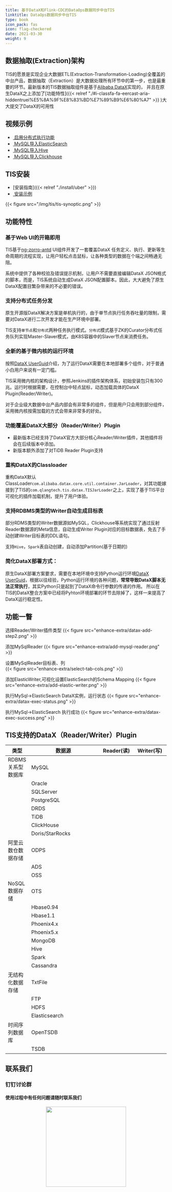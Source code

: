 ```yaml
---
title: 基于DataX和Flink-CDC的DataOps数据同步中台TIS
linktitle: DataOps数据同步中台TIS
type: book
icon_pack: fas
icon: flag-checkered
date: 2021-03-30
weight: 9
---
```

## 数据抽取(Extraction)架构
TIS的愿景是实现企业大数据ETL(Extraction-Transformation-Loading)全覆盖的中台产品，数据抽取（Extraction）是大数据处理所有环节中的第一步，也是最重要的环节。最新版本的TIS数据抽取组件是基于[Alibaba DataX](https://github.com/alibaba/DataX)实现的，
并且在原生DataX之上添加了[功能特性]({{< relref "./#i-classfa-fa-eercast-aria-hiddentruei%E5%8A%9F%E8%83%BD%E7%89%B9%E6%80%A7" >}} )大大提交了DataX的可用性

## 视频示例


* [<i class="fa fa-film" aria-hidden="true"></i>&nbsp;启用分布式执行功能](https://www.bilibili.com/video/BV1Cq4y1D7z4?share_source=copy_web)
* [<i class="fa fa-film" aria-hidden="true"></i>&nbsp;MySQL导入ElasticSearch](https://www.bilibili.com/video/BV1G64y1B7wm?share_source=copy_web)
* [<i class="fa fa-film" aria-hidden="true"></i>&nbsp;MySQL导入Hive](https://www.bilibili.com/video/BV1Vb4y1z7DN?share_source=copy_web)
* [<i class="fa fa-film" aria-hidden="true"></i>&nbsp;MySQL导入Clickhouse](https://www.bilibili.com/video/BV1x64y1B7V8/)

## TIS安装

* [<i class="fa fa-download" aria-hidden="true"></i>安装指南]({{< relref "./install/uber" >}})
* [<i class="fa fa-film" aria-hidden="true"></i>&nbsp;安装示例](https://www.bilibili.com/video/BV18q4y1p73B/)

{{< figure src="/img/tis/tis-synoptic.png"  >}}





## <i class="fa fa-eercast" aria-hidden="true"></i>功能特性

### <i class="fa fa-star" aria-hidden="true"></i>基于Web UI的开箱即用

  TIS基于[ng-zorro-antd](https://ng.ant.design/docs/introduce/zh) UI组件开发了一套覆盖DataX 任务定义、执行、更新等生命周期的流程实现，让用户轻松点击鼠标，让各种类型的数据在个端之间畅通无阻。
  
  系统中提供了各种校验及错误提示机制，让用户不需要直接编辑DataX JSON格式的脚本，而是，TIS系统自动生成DataX JSON配置脚本。因此，大大避免了原生DataX配置目繁杂带来的不必要的错误。

### <i class="fa fa-star" aria-hidden="true"></i>支持分布式任务分发
  
  原生开源版DataX解决方案是单机执行的，由于单节点执行任务吞吐量的限制，需要对DataX进行二次开发才能在生产环境中部署。
  
  TIS支持`单节点`和`分布式`两种任务执行模式。`分布式`模式基于ZK的Curator分布式任务队列实现Master-Slaver模式，由K8S容器中的Slaver节点来消费任务。


### <i class="fa fa-star" aria-hidden="true"></i>全新的基于微内核的运行环境
  
  按照[DataX UserGuid](https://github.com/alibaba/DataX/blob/master/userGuid.md)介绍，为了运行DataX需要在本地部署多个组件，对于普通小白用户来说有一定门槛。
  
  TIS采用微内核的架构设计，参照Jenkins的插件架构体系，初始安装包只有300兆。运行时根据需要，在控制台中轻点鼠标，动态加载具体的DataX Plugin(Reader/Writer)。
  
  对于企业级大数据中台产品内部会有非常多的组件，但是用户只会用到部分组件，采用微内核按需加载的方式会带来非常多的好处。
  
  
### <i class="fa fa-star" aria-hidden="true"></i>功能覆盖DataX大部分（Reader/Writer）Plugin

- 最新版本已经支持了DataX官方大部分核心Reader/Writer插件，其他插件将会在后续版本中添加。
- 新版本额外添加了对TiDB Reader Plugin支持

### <i class="fa fa-star" aria-hidden="true"></i>重构DataX的Classloader

重构DataX默认ClassLoader`com.alibaba.datax.core.util.container.JarLoader`，对其功能嫁接到了TIS的`com.qlangtech.tis.datax.TISJarLoader`之上，实现了基于TIS平台可视化的插件加载机制，提升了用户体验。

### <i class="fa fa-star" aria-hidden="true"></i>支持RDBMS类型的Writer自动生成目标表

  部分RDMS类型的Writer数据源如MySQL，Clickhouse等系统实现了通过反射Reader数据源的Meta信息，自动生成Writer Plugin对应的目标数据表，免去了手动创建Writer目标表的DDL语句。
  
  支持`Hive`，`Spark`表自动创建，自动添加Partition(基于日期的)

### <i class="fa fa-star" aria-hidden="true"></i>简化DataX部署方式：
  
  原生DataX部署方案要求，需要在本地环境中支持Python运行环境[DataX UserGuid](https://github.com/alibaba/DataX/blob/master/userGuid.md)，根据以往经验，Python运行环境的各种问题，**常常导致DataX脚本无法正常执行**，其实Python只是起到了DataX命令行参数的传递的作用。
  所以在TIS的DataX整合方案中已经将Pyhton环境部署的环节去除掉了，这样一来提高了DataX运行稳定性。

## 功能一瞥 

选择Reader/Writer插件类型
{{< figure src="enhance-extra/datax-add-step2.png"  >}}

添加MySqlReader
{{< figure src="enhance-extra/add-mysql-reader.png"  >}}

设置MySqlReader目标表、列  
{{< figure src="enhance-extra/select-tab-cols.png"  >}}   

添加ElasticWriter,可视化设置ElasticSearch的Schema Mapping
{{< figure src="enhance-extra/add-elastic-writer.png"  >}}

执行MySql->ElasticSearch DataX实例，运行状态 
{{< figure src="enhance-extra/datax-exec-status.png"  >}}

执行MySql->ElasticSearch 执行成功
{{< figure src="enhance-extra/datax-exec-success.png"  >}}      

## <i class="fa fa-eercast" aria-hidden="true"></i>TIS支持的DataX（Reader/Writer）Plugin


| 类型           | <div style="width:200px">数据源</div>        | <div style="width:100px">Reader(读)</div> | <div style="width:100px">Writer(写)</div> |
| ------------ | ---------- | :--------: | :------- |
| RDBMS 关系型数据库 | MySQL      |     <i class="fa fa-check-circle" aria-hidden="true"></i>     |     <i class="fa fa-check-circle" aria-hidden="true"></i>     |
|              | Oracle     |     <i class="fa fa-check-circle" aria-hidden="true"></i>     |     <i class="fa fa-check-circle" aria-hidden="true"></i>     |
|              | SQLServer  |     <i class="fa fa-check-circle" aria-hidden="true"></i>     |     <i class="fa fa-check-circle" aria-hidden="true"></i>     |
|              | PostgreSQL |     <i class="fa fa-check-circle" aria-hidden="true"></i>     |     <i class="fa fa-check-circle" aria-hidden="true"></i>     |
|              | DRDS |         |          |
|              | TiDB |     <i class="fa fa-check-circle" aria-hidden="true"></i>      |         |
|              | ClickHouse |           |    <i class="fa fa-check-circle" aria-hidden="true"></i>  [<i class="fa fa-film" aria-hidden="true"></i>](https://www.bilibili.com/video/BV1x64y1B7V8/)   |
|              | Doris/StarRocks |           |    <i class="fa fa-check-circle" aria-hidden="true"></i>    |
| 阿里云数仓数据存储    | ODPS       |          |          |
|              | ADS        |           |          |
|              | OSS        |     <i class="fa fa-check-circle" aria-hidden="true"></i>     |     <i class="fa fa-check-circle" aria-hidden="true"></i>    |
| NoSQL数据存储    | OTS        |          |          |
|              | Hbase0.94  |          |          |
|              | Hbase1.1   |          |          |
|              | Phoenix4.x   |          |          |
|              | Phoenix5.x   |         |          |
|              | MongoDB    |     <i class="fa fa-check-circle" aria-hidden="true"></i>     |     <i class="fa fa-check-circle" aria-hidden="true"></i>     |
|              | Hive        |          |     <i class="fa fa-check-circle" aria-hidden="true"></i> [<i class="fa fa-film" aria-hidden="true"></i>](https://www.bilibili.com/video/BV1Vb4y1z7DN?share_source=copy_web)    |
|              | Spark       |          |     <i class="fa fa-check-circle" aria-hidden="true"></i>     |
|              | Cassandra       |     <i class="fa fa-check-circle" aria-hidden="true"></i>     |     <i class="fa fa-check-circle" aria-hidden="true"></i>     |
| 无结构化数据存储     | TxtFile    |         |          |
|              | FTP        |     <i class="fa fa-check-circle" aria-hidden="true"></i>     |     <i class="fa fa-check-circle" aria-hidden="true"></i>     |
|              | HDFS       |     <i class="fa fa-check-circle" aria-hidden="true"></i>     |     <i class="fa fa-check-circle" aria-hidden="true"></i>     |
|              | Elasticsearch       |         |     <i class="fa fa-check-circle" aria-hidden="true"></i> [<i class="fa fa-film" aria-hidden="true"></i>](https://www.bilibili.com/video/BV1G64y1B7wm?share_source=copy_web)     |
| 时间序列数据库 | OpenTSDB |  |  |
|  | TSDB |  |  |

## 联系我们

<div class="row featurette">
  <div class="col-12 col-sm-6">
    <h3>钉钉讨论群</h3>
    <h4>使用过程中有任何问题请随时联系我们</h4>
    <center><img src="/img/tis/dingding_talk_group.jpg" width="250"></center>
  </div>
  <div class="col-12 col-sm-6">
  </div>
</div>
